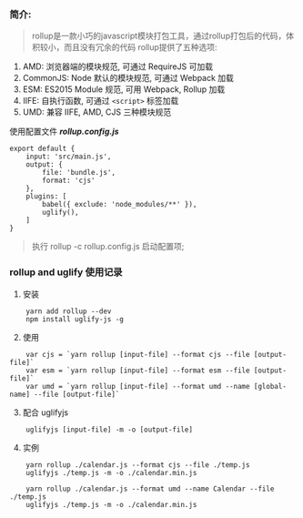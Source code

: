<!-- intro: 总结rollup and uglify的使用, rollup 是一款小巧的javascript模块打包工具，使用模块化工具Rollup打包自己开发的JS库, 并使用uglify压缩代码  -->


### 简介:

> rollup是一款小巧的javascript模块打包工具，通过rollup打包后的代码，体积较小，而且没有冗余的代码
> rollup提供了五种选项:  
1. AMD: 浏览器端的模块规范, 可通过 RequireJS 可加载  
2. CommonJS: Node 默认的模块规范, 可通过 Webpack 加载  
3. ESM: ES2015 Module 规范, 可用 Webpack, Rollup 加载  
4. IIFE: 自执行函数, 可通过 ```<script>``` 标签加载  
5. UMD: 兼容 IIFE, AMD, CJS 三种模块规范  


使用配置文件 ***rollup.config.js***  
```
export default {
    input: 'src/main.js',
    output: {
        file: 'bundle.js',
        format: 'cjs'
    },
    plugins: [ 
        babel({ exclude: 'node_modules/**' }), 
        uglify(),
    ]
}
```

> 执行 rollup -c rollup.config.js 启动配置项;

### rollup and uglify 使用记录

1. 安装  
```
    yarn add rollup --dev 
    npm install uglify-js -g 
``` 

2. 使用  
```
    var cjs = `yarn rollup [input-file] --format cjs --file [output-file]` 
    var esm = `yarn rollup [input-file] --format esm --file [output-file]`
    var umd = `yarn rollup [input-file] --format umd --name [global-name] --file [output-file]`
```
 
3. 配合 uglifyjs  
```
    uglifyjs [input-file] -m -o [output-file]    
```

4. 实例  
```
    yarn rollup ./calendar.js --format cjs --file ./temp.js
    uglifyjs ./temp.js -m -o ./calendar.min.js

    yarn rollup ./calendar.js --format umd --name Calendar --file ./temp.js
    uglifyjs ./temp.js -m -o ./calendar.min.js
``` 